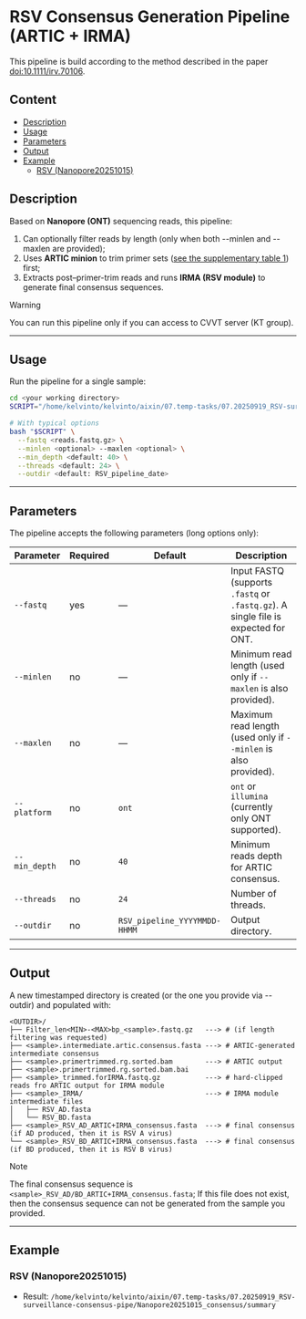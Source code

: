 # RSV Consensus Generation Pipeline (ARTIC + IRMA)
This pipeline is build according to the method described in the paper [doi:10.1111/irv.70106](https://github.com/Sinceter/KT-Group-mNGS-Scripts/blob/main/Generate_consensus_RSV_ARTIC%2BIRMA/Influenza%20Resp%20Viruses%20-%202025%20-%20Dong%20-%20An%20Improved%20Rapid%20and%20Sensitive%20Long%20Amplicon%20Method%20for%20Nanopore%E2%80%90Based%20RSV.pdf). 


## Content
- [Description](#description)
- [Usage](#usage)
- [Parameters](#parameters)
- [Output](#output)
- [Example](#example)
  -  [RSV (Nanopore20251015)](#rsv-nanopore20251015)

## Description
Based on **Nanopore (ONT)** sequencing reads, this pipeline:
1. Can optionally filter reads by length (only when both --minlen and --maxlen are provided);
2. Uses **ARTIC minion** to trim primer sets ([see the supplementary table 1](https://github.com/Sinceter/KT-Group-mNGS-Scripts/blob/main/Generate_consensus_RSV_ARTIC%2BIRMA/An%20Improved%20Rapid%20and%20Sensitive%20Long%20Amplicon%20Method%20for%20Nanopore%E2%80%90Based%20RSV_suppl-file_1.pdf)) first;  
3. Extracts post–primer-trim reads and runs **IRMA (RSV module)** to generate final consensus sequences.
> [!WARNING]
> You can run this pipeline only if you can access to CVVT server (KT group).

---

## Usage
Run the pipeline for a single sample:

```bash
cd <your working directory>
SCRIPT="/home/kelvinto/kelvinto/aixin/07.temp-tasks/07.20250919_RSV-surveillance-consensus-pipe/RSV_consensus.pipeline.sh"

# With typical options
bash "$SCRIPT" \
  --fastq <reads.fastq.gz> \
  --minlen <optional> --maxlen <optional> \
  --min_depth <default: 40> \
  --threads <default: 24> \
  --outdir <default: RSV_pipeline_date>
```

---

## Parameters
The pipeline accepts the following parameters (long options only):

| Parameter | Required | Default | Description |
|------------|-----------|----------|--------------|
| `--fastq` | yes | — | Input FASTQ (supports `.fastq` or `.fastq.gz`). A single file is expected for ONT. |
| `--minlen` | no | — | Minimum read length (used only if `--maxlen` is also provided). |
| `--maxlen` | no | — | Maximum read length (used only if `--minlen` is also provided). |
| `--platform` | no | `ont` | `ont` or `illumina` (currently only ONT supported). |
| `--min_depth` | no | `40` | Minimum reads depth for ARTIC consensus. |
| `--threads` | no | `24` | Number of threads. |
| `--outdir` | no | `RSV_pipeline_YYYYMMDD-HHMM` | Output directory. |


---

## Output
A new timestamped directory is created (or the one you provide via --outdir) and populated with:

```
<OUTDIR>/
├── Filter_len<MIN>-<MAX>bp_<sample>.fastq.gz   ---> # (if length filtering was requested)
├── <sample>.intermediate.artic.consensus.fasta ---> # ARTIC-generated intermediate consensus
├── <sample>.primertrimmed.rg.sorted.bam        ---> # ARTIC output 
├── <sample>.primertrimmed.rg.sorted.bam.bai
├── <sample>_trimmed.forIRMA.fastq.gz           ---> # hard-clipped reads fro ARTIC output for IRMA module
├── <sample>_IRMA/                              ---> # IRMA module intermediate files
│   ├── RSV_AD.fasta                            
│   └── RSV_BD.fasta
├── <sample>_RSV_AD_ARTIC+IRMA_consensus.fasta  ---> # final consensus (if AD produced, then it is RSV A virus)
└── <sample>_RSV_BD_ARTIC+IRMA_consensus.fasta  ---> # final consensus (if BD produced, then it is RSV B virus)
```
> [!NOTE]
> The final consensus sequence is `<sample>_RSV_AD/BD_ARTIC+IRMA_consensus.fasta`; If this file does not exist, then the consensus sequence can not be generated from the sample you provided.


---


## Example

### RSV (Nanopore20251015)
- Result: `/home/kelvinto/kelvinto/aixin/07.temp-tasks/07.20250919_RSV-surveillance-consensus-pipe/Nanopore20251015_consensus/summary`
